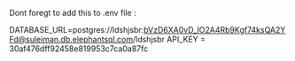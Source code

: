 Dont foregt to add this to .env file : 

DATABASE_URL=postgres://ldshjsbr:bVzD6XA0vD_IO2A4Rb9Kgf74ksQA2YFd@suleiman.db.elephantsql.com/ldshjsbr
API_KEY = 30af476dff92458e819953c7ca0a87fc
